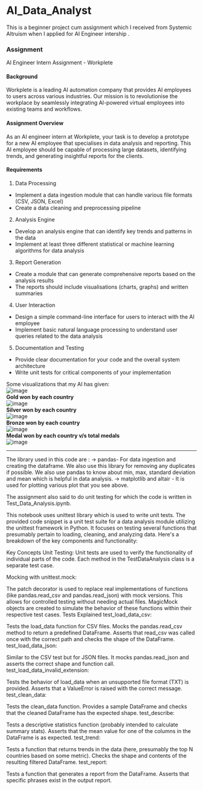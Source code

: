 # AI_Data_Analyst
This is a beginner project cum assignment which I received from Systemic Altruism when I applied for AI Engineer intership .

<h3>Assignment</h3>
AI Engineer Intern Assignment - Workplete

 <h4>Background</h4>
Workplete is a leading AI automation company that provides AI employees to users across various industries. Our mission is to revolutionise the workplace by seamlessly integrating AI-powered virtual employees into existing teams and workflows.

<h4>Assignment Overview</h4>
As an AI engineer intern at Workplete, your task is to develop a prototype for a new AI employee that specialises in data analysis and reporting. This AI employee should be capable of processing large datasets, identifying trends, and generating insightful reports for the clients.

 <h4>Requirements</h4>

 1. Data Processing
- Implement a data ingestion module that can handle various file formats (CSV, JSON, Excel)
- Create a data cleaning and preprocessing pipeline

 2. Analysis Engine
- Develop an analysis engine that can identify key trends and patterns in the data
- Implement at least three different statistical or machine learning algorithms for data analysis

 3. Report Generation
- Create a module that can generate comprehensive reports based on the analysis results
- The reports should include visualisations (charts, graphs) and written summaries

 4. User Interaction
- Design a simple command-line interface for users to interact with the AI employee
- Implement basic natural language processing to understand user queries related to the data analysis

 5. Documentation and Testing
- Provide clear documentation for your code and the overall system architecture
- Write unit tests for critical components of your implementation


Some visualizations that my AI has given:
<br>
![image](https://github.com/user-attachments/assets/022bc6ec-82ed-4409-b2a1-c28756542084)
<br>
**Gold won by each country**
<br>
![image](https://github.com/user-attachments/assets/be83d02d-3b72-43cc-bfac-68a2bff95e07)
<br>
**Silver won by each country**
<br>
![image](https://github.com/user-attachments/assets/b34b6005-0dd3-49c0-931b-fa28699faedc)
<br>
**Bronze won by each country**
<br>
![image](https://github.com/user-attachments/assets/3c48c033-2e2c-4989-9986-a6a040fa15b6)
<br>
**Medal won by each country v/s total medals**
<br>
![image](https://github.com/user-attachments/assets/0955ff70-6e90-4ec2-85bc-69df88f16263)


<hr>
The library used in this code are :
-> pandas- For data ingestion and creating the dataframe. We also use this library for removing any duplicates if possible. We also use pandas to know about min, max, standard deviation and mean which is helpful in data analysis.
-> matplotlib and altair - It is used for plotting various plot that you see above.

The assignment also said to do unit testing for which the code is written in 
Test_Data_Analysis.ipynb.

This notebook uses unittest library which is used to write unit tests.
The provided code snippet is a unit test suite for a data analysis module utilizing the unittest framework in Python. It focuses on testing several functions that presumably pertain to loading, cleaning, and analyzing data. Here's a breakdown of the key components and functionality:

Key Concepts
Unit Testing: Unit tests are used to verify the functionality of individual parts of the code. Each method in the TestDataAnalysis class is a separate test case.

Mocking with unittest.mock:

The patch decorator is used to replace real implementations of functions (like pandas.read_csv and pandas.read_json) with mock versions. This allows for controlled testing without needing actual files.
MagicMock objects are created to simulate the behavior of these functions within their respective test cases.
Tests Explained
test_load_data_csv:

Tests the load_data function for CSV files.
Mocks the pandas.read_csv method to return a predefined DataFrame.
Asserts that read_csv was called once with the correct path and checks the shape of the DataFrame.
test_load_data_json:

Similar to the CSV test but for JSON files.
It mocks pandas.read_json and asserts the correct shape and function call.
test_load_data_invalid_extension:

Tests the behavior of load_data when an unsupported file format (TXT) is provided.
Asserts that a ValueError is raised with the correct message.
test_clean_data:

Tests the clean_data function.
Provides a sample DataFrame and checks that the cleaned DataFrame has the expected shape.
test_describe:

Tests a descriptive statistics function (probably intended to calculate summary stats).
Asserts that the mean value for one of the columns in the DataFrame is as expected.
test_trend:

Tests a function that returns trends in the data (here, presumably the top N countries based on some metric).
Checks the shape and contents of the resulting filtered DataFrame.
test_report:

Tests a function that generates a report from the DataFrame.
Asserts that specific phrases exist in the output report.
